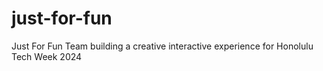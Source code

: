 # just-for-fun
Just For Fun Team building a creative interactive experience for Honolulu Tech Week 2024 
